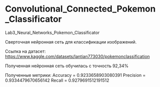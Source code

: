 # Convolutional_Connected_Pokemon_Classificator
Lab3_Neural_Networks_Pokemon_Classificator

Сверточная нейронная сеть для классификации изображений.

Ссылка на датасет: https://www.kaggle.com/datasets/lantian773030/pokemonclassification

Полученная нейронная сеть обучилась с точность 92,34%

Полученные метрики:
Accuracy = 0.9233658903080391 
Precision = 0.9334479670656142 
Recall = 0.9279691512191512
